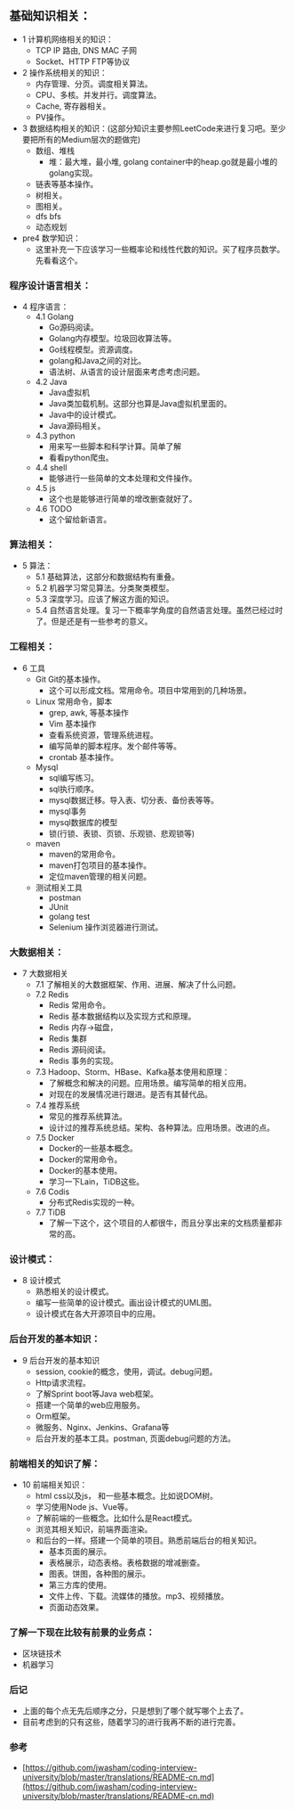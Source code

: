 ## 基础知识相关：

* 1 计算机网络相关的知识：
  * TCP IP 路由, DNS MAC 子网
  * Socket、HTTP FTP等协议
* 2 操作系统相关的知识：
  * 内存管理、分页。调度相关算法。
  * CPU、多核。并发并行。调度算法。
  * Cache, 寄存器相关。
  * PV操作。
* 3 数据结构相关的知识：\(这部分知识主要参照LeetCode来进行复习吧。至少要把所有的Medium层次的题做完\)
  * 数组、堆栈
    * 堆：最大堆，最小堆, golang container中的heap.go就是最小堆的golang实现。
  * 链表等基本操作。
  * 树相关。
  * 图相关。
  * dfs bfs
  * 动态规划
* pre4 数学知识：
  * 这里补充一下应该学习一些概率论和线性代数的知识。买了程序员数学。先看看这个。

### 程序设计语言相关：

* 4 程序语言：
  * 4.1 Golang
    * Go源码阅读。
    * Golang内存模型。垃圾回收算法等。
    * Go线程模型。资源调度。
    * golang和Java之间的对比。
    * 语法树、从语言的设计层面来考虑考虑问题。
  * 4.2 Java
    * Java虚拟机
    * Java类加载机制。这部分也算是Java虚拟机里面的。
    * Java中的设计模式。
    * Java源码相关。
  * 4.3 python
    * 用来写一些脚本和科学计算。简单了解
    * 看看python爬虫。
  * 4.4 shell
    * 能够进行一些简单的文本处理和文件操作。
  * 4.5 js
    * 这个也是能够进行简单的增改删查就好了。
  * 4.6 TODO
    * 这个留给新语言。

### 算法相关：

* 5 算法：
  * 5.1 基础算法，这部分和数据结构有重叠。
  * 5.2 机器学习常见算法。分类聚类模型。
  * 5.3 深度学习。应该了解这方面的知识。
  * 5.4 自然语言处理。复习一下概率学角度的自然语言处理。虽然已经过时了。但是还是有一些参考的意义。

### 工程相关：

* 6 工具
  * Git Git的基本操作。
    * 这个可以形成文档。常用命令。项目中常用到的几种场景。
  * Linux 常用命令，脚本
    * grep, awk, 等基本操作
    * Vim 基本操作
    * 查看系统资源，管理系统进程。
    * 编写简单的脚本程序。发个邮件等等。
    * crontab 基本操作。
  * Mysql
    * sql编写练习。
    * sql执行顺序。
    * mysql数据迁移。导入表、切分表、备份表等等。
    * mysql事务
    * mysql数据库的模型
    * 锁\(行锁、表锁、页锁、乐观锁、悲观锁等\)
  * maven
    * maven的常用命令。
    * maven打包项目的基本操作。
    * 定位maven管理的相关问题。
  * 测试相关工具
    * postman
    * JUnit
    * golang test
    * Selenium 操作浏览器进行测试。

### 大数据相关：

* 7 大数据相关
  * 7.1 了解相关的大数据框架、作用、进展、解决了什么问题。
  * 7.2 Redis
    * Redis 常用命令。
    * Redis 基本数据结构以及实现方式和原理。
    * Redis 内存-&gt;磁盘，
    * Redis 集群
    * Redis 源码阅读。
    * Redis 事务的实现。
  * 7.3 Hadoop、Storm、HBase、Kafka基本使用和原理：
    * 了解概念和解决的问题。应用场景。编写简单的相关应用。
    * 对现在的发展情况进行跟进。是否有其替代品。
  * 7.4 推荐系统
    * 常见的推荐系统算法。
    * 设计过的推荐系统总结。架构、各种算法。应用场景。改进的点。
  * 7.5 Docker
    * Docker的一些基本概念。
    * Docker的常用命令。
    * Docker的基本使用。
    * 学习一下Lain，TiDB这些。
  * 7.6 Codis
    * 分布式Redis实现的一种。
  * 7.7 TiDB
    * 了解一下这个，这个项目的人都很牛，而且分享出来的文档质量都非常的高。

### 设计模式：

* 8 设计模式
  * 熟悉相关的设计模式。
  * 编写一些简单的设计模式。画出设计模式的UML图。
  * 设计模式在各大开源项目中的应用。

### 后台开发的基本知识：

* 9 后台开发的基本知识
  * session, cookie的概念，使用，调试。debug问题。
  * Http请求流程。
  * 了解Sprint boot等Java web框架。
  * 搭建一个简单的web应用服务。
  * Orm框架。
  * 微服务、Nginx、Jenkins、Grafana等
  * 后台开发的基本工具。postman, 页面debug问题的方法。

### 前端相关的知识了解：

* 10 前端相关知识：
  * html css以及js， 和一些基本概念。比如说DOM树。
  * 学习使用Node js、Vue等。
  * 了解前端的一些概念。比如什么是React模式。
  * 浏览其相关知识，前端界面渲染。
  * 和后台的一样。搭建一个简单的项目。熟悉前端后台的相关知识。
    * 基本页面的展示。
    * 表格展示，动态表格。表格数据的增减删查。
    * 图表。饼图，各种图的展示。
    * 第三方库的使用。
    * 文件上传、下载。流媒体的播放。mp3、视频播放。
    * 页面动态效果。

### 了解一下现在比较有前景的业务点：

* 区块链技术
* 机器学习

### 后记

* 上面的每个点无先后顺序之分，只是想到了哪个就写哪个上去了。
* 目前考虑到的只有这些，随着学习的进行我再不断的进行完善。

### 参考

* [https://github.com/jwasham/coding-interview-university/blob/master/translations/README-cn.md](https://github.com/jwasham/coding-interview-university/blob/master/translations/README-cn.md)



